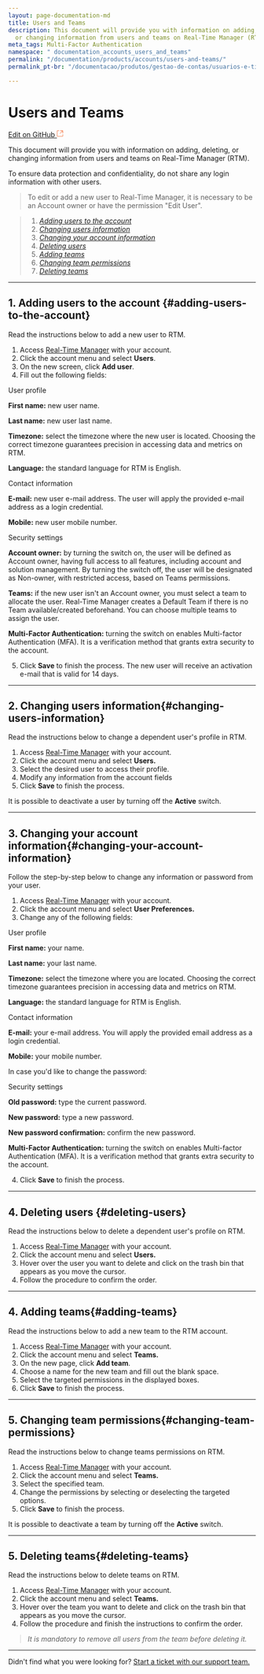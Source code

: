 ```yaml
---
layout: page-documentation-md
title: Users and Teams
description: This document will provide you with information on adding, deleting,
  or changing information from users and teams on Real-Time Manager (RTM).
meta_tags: Multi-Factor Authentication
namespace: " documentation_accounts_users_and_teams"
permalink: "/documentation/products/accounts/users-and-teams/"
permalink_pt-br: "/documentacao/produtos/gestao-de-contas/usuarios-e-times/"

---
```

# **Users and Teams**

[Edit on GitHub <svg width="14" height="14" xmlns="http://www.w3.org/2000/svg"><g fill="none" stroke="#F3652B"><path d="M4.81.71H.672v11.43H12.1V8.001" stroke-width=".8"/><path d="M6.87.786h5.155V5.94M6.31 6.5L12.026.786"/></g></svg>](https://github.com/aziontech/docs_en/edit/master/accounts/users-and-teams/index.md)

This document will provide you with information on adding, deleting, or changing information from users and teams on Real-Time Manager (RTM).

To ensure data protection and confidentiality, do not share any login information with other users.

> To edit or add a new user to Real-Time Manager, it is necessary to be an Account owner or have the permission "Edit User".

> 1. [_Adding users to the account_](#adding-users-to-the-account)
> 2. [_Changing users information_](#changing-users-information)
> 3. [_Changing your account information_](#changing-your-account-information)
> 4. [_Deleting users_](#deleting-users)
> 5. [_Adding teams_](#adding-teams)
> 6. [_Changing team permissions_](#changing-team-permissions)
> 7. [_Deleting teams_](#deleting-teams)

***

## 1. Adding users to the account {#adding-users-to-the-account}

Read the instructions below to add a new user to RTM.

1. Access [Real-Time Manager](https://sso.azion.com/login) with your account.
2. Click the account menu and select **Users**.
3. On the new screen, click **Add user**.
4. Fill out the following fields:

User profile

**First name:** new user name.

**Last name:** new user last name.

**Timezone:** select the timezone where the new user is located. Choosing the correct timezone guarantees precision in accessing data and metrics on RTM.

**Language:** the standard language for RTM is English.

Contact information

**E-mail:** new user e-mail address. The user will apply the provided e-mail address as a login credential.

**Mobile:** new user mobile number.

Security settings

**Account owner:** by turning the switch on, the user will be defined as Account owner, having full access to all features, including account and solution management. By turning the switch off, the user will be designated as Non-owner, with restricted access, based on Teams permissions.

**Teams:** if the new user isn't an Account owner, you must select a team to allocate the user. Real-Time Manager creates a Default Team if there is no Team available/created beforehand. You can choose multiple teams to assign the user.

**Multi-Factor Authentication:** turning the switch on enables Multi-factor Authentication (MFA). It is a verification method that grants extra security to the account.

5. Click **Save** to finish the process. The new user will receive an activation e-mail that is valid for 14 days.

***

## 2. Changing users information{#changing-users-information}

Read the instructions below to change a dependent user's profile in RTM.

1. Access [Real-Time Manager](https://sso.azion.com/login) with your account.
2. Click the account menu and select **Users.**
3. Select the desired user to access their profile.
4. Modify any information from the account fields
5. Click **Save** to finish the process.

It is possible to deactivate a user by turning off the **Active** switch.

***

## 3. Changing your account information{#changing-your-account-information}

Follow the step-by-step below to change any information or password from your user.

1. Access [Real-Time Manager](https://sso.azion.com/login) with your account.
2. Click the account menu and select **User Preferences.**
3. Change any of the following fields:

User profile

**First name:** your name.

**Last name:**  your last name.

**Timezone:** select the timezone where you are located. Choosing the correct timezone guarantees precision in accessing data and metrics on RTM.

**Language:** the standard language for RTM is English.

Contact information

**E-mail:** your e-mail address. You will apply the provided email address as a login credential.

**Mobile:** your mobile number.

In case you'd like to change the password:

Security settings

**Old password:** type the current password.

**New password:** type a new password.

**New password confirmation:** confirm the new password.

**Multi-Factor Authentication:** turning the switch on enables Multi-factor Authentication (MFA). It is a verification method that grants extra security to the account.

4. Click **Save** to finish the process.

***

## 4. Deleting users {#deleting-users}

Read the instructions below to delete a dependent user's profile on RTM.

1. Access [Real-Time Manager](https://sso.azion.com/login) with your account.
2. Click the account menu and select **Users.**
3. Hover over the user you want to delete and click on the trash bin that appears as you move the cursor.
4. Follow the procedure to confirm the order.

***

## 4. Adding teams{#adding-teams}

Read the instructions below to add a new team to the RTM account.

1. Access [Real-Time Manager](https://sso.azion.com/login) with your account.
2. Click the account menu and select **Teams.**
3. On the new page, click **Add team**.
4. Choose a name for the new team and fill out the blank space.
5. Select the targeted permissions in the displayed boxes.
6. Click **Save** to finish the process.

***

## 5. Changing team permissions{#changing-team-permissions}

Read the instructions below to change teams permissions on RTM.

1. Access [Real-Time Manager](https://sso.azion.com/login) with your account.
2. Click the account menu and select **Teams.**
3. Select the specified team.
4. Change the permissions by selecting or deselecting the targeted options.
5. Click **Save** to finish the process.

It is possible to deactivate a team by turning off the **Active** switch.

***

## 5. Deleting teams{#deleting-teams}

Read the instructions below to delete teams on RTM.

1. Access [Real-Time Manager](https://sso.azion.com/login) with your account.
2. Click the account menu and select **Teams.**
3. Hover over the team you want to delete and click on the trash bin that appears as you move the cursor.
4. Follow the procedure and finish the instructions to confirm the order.

> _It is mandatory to remove all users from the team before deleting it._

***

Didn't find what you were looking for? [Start a ticket with our support team.](https://tickets.azion.com/)